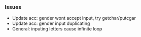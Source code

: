 ### Issues 
- Update acc: gender wont accept input, try getchar/putcgar
- Update acc: gender input duplicating
- General: inputing letters cause infinite loop
